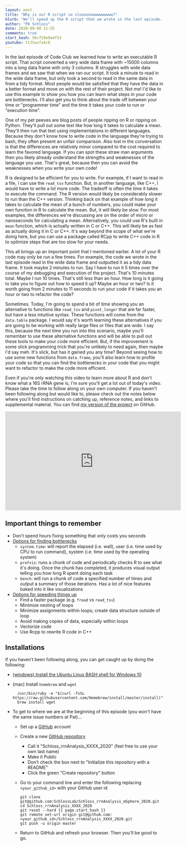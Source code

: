 ```yaml
---
layout: post
title: "Why is our R script so sloooooowwwwwwwww?"
blurb: "We'll speed up the R script that we wrote in the last episode. Should we?"
author: "PD Schloss"
date: 2020-09-08 11:55
comments: true
start_hash: 56cf29e9e4f53
youtube: ttJCwzfsAc8
---
```


In the last episode of Code Club we learned how to write an executable R script. That script converted a very wide data frame with ~15000 columns into a long data frame with only 3 columns. R struggles with wide data frames and we saw that when we ran our script. It took a minute to read in the wide data frame, but only took a second to read in the same data in from a tidy format. Most people would be satisfied that they have the data in a better format and move on with the rest of their project. Not me! I'd like to use this example to show you how you can learn what steps in your code are bottlenecks. I'll also get you to think about the trade off between your time or "programmer time" and the time it takes your code to run or "execution time".

One of my pet peeves are blog posts of people ripping on R or ripping on Python. They'll pull out some test like how long it takes to calculate a mean. They'll then run that test using implementations in different languages. Because they don't know how to write code in the language they're trying to bash, they often present an unfair comparison. Also lost in the conversation is that the differences are relatively minor compared to the cost required to learn the favored language. If you can spot these straw man arguments then you likely already understand the strengths and weaknesses of the language you use. That's great, because then you can avoid the weaknesses when you write your own code!

R is designed to be efficient for you to write. For example, if I want to read in a file, I can use the `read_tsv` function. But, in another language, like C++, I would have to write a lot more code. The tradeoff is often the time it takes to execute the command. The R version would likely be considerably slower to run than the C++ version. Thinking back on that example of how long it takes to calculate the mean of a bunch of numbers, you could make your own function in R to calculate the mean. But, it will likely be slow. For most examples, the differences we're discussing are on the order of micro or nanoseconds for calculating a mean. Alternatively, you could use R's built in `mean` function, which is actually written in C or C++. This will likely be as fast as actually doing it in C or C++. It's way beyond the scope of what we're doing here, but you can use a package called RCpp to write C++ code in R to optimize steps that are too slow for your needs.

This all brings up an important point that I mentioned earlier. A lot of your R code may only be run a few times. For example, the code we wrote in the last episode read in the wide data frame and outputted it as a tidy data frame. It took maybe 2 minutes to run. Say I have to run it 5 times over the course of my debugging and execution of the project. That's 10 minutes total. Maybe I run 10 times. That's still less than an hour. How long is it going to take you to figure out how to speed it up? Maybe an hour or two? Is it worth going from 2 minutes to 11 seconds to run your code if it takes you an hour or two to refactor the code?

Sometimes. Today, I'm going to spend a bit of time showing you an alternative to functions like `read_tsv` and `pivot_longer` that are far faster, but have a less intuitive syntax. These functions will come from the `data.table` package. I would say it's worth learning these alternatives if you are going to be working with really large files or files that are wide. I say this, because the next time you run into this scenario, maybe you'll remember to use these alternative functions and will be able to pull out these tools to make your code more efficient. But, if the improvement is some slick programming trick that you're unlikely to need again, then maybe I'd say meh. It's slick, but has it gained you any time? Beyond seeing how to use some new functions from `data.frame`, you'll also learn how to profile your code so that you can find the bottlenecks in your code that you might want to refactor to make the code more efficient.

Even if you're only watching this video to learn more about R and don't know what a 16S rRNA gene is, I'm sure you'll get a lot out of today's video. Please take the time to follow along on your own computer. If you haven't been following along but would like to, please check out the notes below where you'll find instructions on catching up, reference notes, and links to supplemental material. You can find [my version of the project](https://github.com/SchlossLab/Schloss_rrnAnalysis_mSphere_2020) on GitHub.



<iframe style="margin: 0 auto;display:block;" width="560" height="315" src="https://www.youtube.com/embed/{{ page.youtube }}" frameborder="0" allow="accelerometer; autoplay; encrypted-media; gyroscope; picture-in-picture" allowfullscreen></iframe>



## Important things to remember

* Don't spend hours fixing something that only costs you seconds
* [Options for finding bottlenecks](https://adv-r.hadley.nz/perf-measure.html)
  - `system.time`: will report the elapsed (i.e. wall), user (i.e. time used by CPU to run command), system (i.e. time used by the operating system)
  - `profvis`: runs a chunk of code and periodically checks R to see what it's doing. Once the chunk has completed, it produces visual output telling you how long R spent doing each task
  - `bench`: will run a chunk of code a specified number of times and output a summary of those iterations. Has a lot of nice features baked into it like visualizations
* [Options for speeding things up](https://adv-r.hadley.nz/perf-improve.html)
  * Find a faster package (e.g. `fread` vs `read_tsv`)
  * Minimize nesting of loops
  * Minimize assignments within loops; create data structure outside of loop
  * Avoid making copies of data, especially within loops
  * Vectorize code
  * Use Rcpp to rewrite R code in C++




## Installations

If you haven't been following along, you can get caught up by doing the following:

* [(windows) Install the Ubuntu Linux BASH shell for Windows 10](https://itsfoss.com/install-bash-on-windows/)
* (mac) Install `homebrew` and `wget`
  ```
	/usr/bin/ruby -e "$(curl -fsSL https://raw.githubusercontent.com/Homebrew/install/master/install)"
	brew install wget
	```

* To get to where we are at the beginning of this episode (you won't have the same issue numbers at Pat)...
  - Set up a [GitHub](https://www.github.com) account
  - Create a new [GitHub repository](https://github.com/new)
    - Call it "Schloss_rrnAnalysis_XXXX_2020" (feel free to use your own last name)
    - Make it Public
    - Don't check the box next to "Initialize this repository with a README"
    - Click the green "Create repository" button
  - Go to your command line and enter the following replacing `<your_github_id>` with your GitHub user id

		git clone git@github.com:SchlossLab/Schloss_rrnAnalysis_mSphere_2020.git
		cd Schloss_rrnAnalysis_XXXX_2020
		git reset --hard {{ page.start_hash }}
		git remote set-url origin git@github.com:<your_github_id>/Schloss_rrnAnalysis_XXXX_2020.git
		git push -u origin master  

  - Return to GitHub and refresh your browser. Then you'll be good to go.

